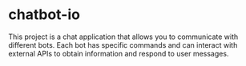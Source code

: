 # chatbot-io
This project is a chat application that allows you to communicate with different bots. Each bot has specific commands and can interact with external APIs to obtain information and respond to user messages.

